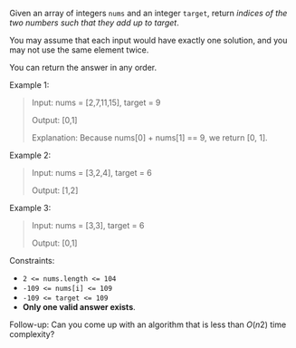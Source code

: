 Given an array of integers `nums` and an integer `target`, return *indices of the two numbers such that they add up to target*.

You may assume that each input would have exactly one solution, and you may not use the same element twice.

You can return the answer in any order.

 

Example 1:

> Input: nums = [2,7,11,15], target = 9
>
> Output: [0,1]
>
> Explanation: Because nums[0] + nums[1] == 9, we return [0, 1].

Example 2:

> Input: nums = [3,2,4], target = 6
> 
> Output: [1,2]

Example 3:

> Input: nums = [3,3], target = 6 
> 
> Output: [0,1]

Constraints:

- `2 <= nums.length <= 104`
- `-109 <= nums[i] <= 109`
- `-109 <= target <= 109`
- **Only one valid answer exists**.

 
Follow-up: Can you come up with an algorithm that is less than $O(n2)$ time complexity?